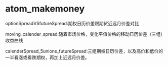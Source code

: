 # atom_makemoney

optionSpreadVSfutureSpread:期权日历价差跟期货近远月价差对比

moving_calender_spread:随着市场价格，变化平值价格的移动日历价差（三组）收益曲线

calenderSpread_5unions_futureSpread:三组期权日历价差，以及高价和低价的一半看涨或看跌期权，再加上近远月价差。